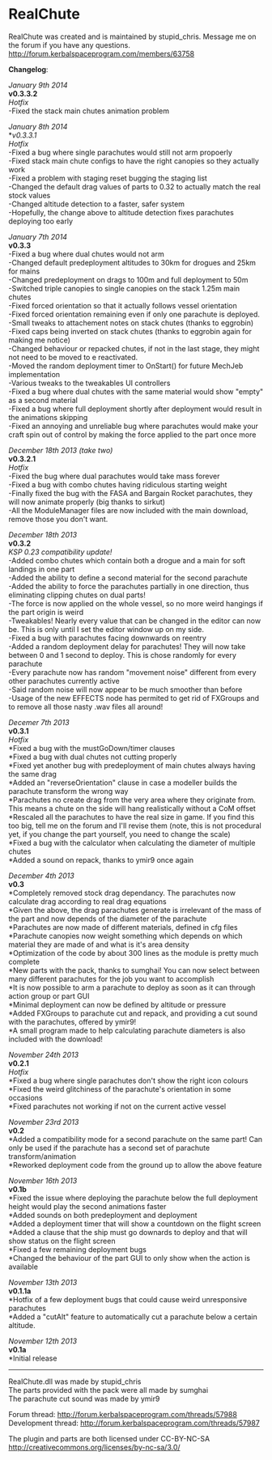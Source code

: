 RealChute
=========
RealChute was created and is maintained by stupid_chris. Message me on the forum if you have any questions.  
http://forum.kerbalspaceprogram.com/members/63758  

**Changelog**:  

*January 9th 2014*  
**v0.3.3.2**  
*Hotfix*  
-Fixed the stack main chutes animation problem  

*January 8th 2014*  
**v0.3.3.1*  
*Hotfix*  
-Fixed a bug where single parachutes would still not arm propoerly  
-Fixed stack main chute configs to have the right canopies so they actually work  
-Fixed a problem with staging reset bugging the staging list  
-Changed the default drag values of parts to 0.32 to actually match the real stock values  
-Changed altitude detection to a faster, safer system  
-Hopefully, the change above to altitude detection fixes parachutes deploying too early  

*January 7th 2014*  
**v0.3.3**  
-Fixed a bug where dual chutes would not arm  
-Changed default predeployment altitudes to 30km for drogues and 25km for mains  
-Changed predeployment on drags to 100m and full deployment to 50m  
-Switched triple canopies to single canopies on the stack 1.25m main chutes  
-Fixed forced orientation so that it actually follows vessel orientation  
-Fixed forced orientation remaining even if only one parachute is deployed.  
-Small tweaks to attachement notes on stack chutes (thanks to eggrobin)  
-Fixed caps being inverted on stack chutes (thanks to eggrobin again for making me notice)  
-Changed behaviour or repacked chutes, if not in the last stage, they might not need to be moved to e reactivated.  
-Moved the random deployment timer to OnStart() for future MechJeb implementation  
-Various tweaks to the tweakables UI controllers  
-Fixed a bug where dual chutes with the same material would show "empty" as a second material  
-Fixed a bug where full deployment shortly after deployment would result in the animations skipping  
-Fixed an annoying and unreliable bug where parachutes would make your craft spin out of control by making the force applied to the part once more  

*December 18th 2013 (take two)*  
**v0.3.2.1**  
*Hotfix*  
-Fixed the bug where dual parachutes would take mass forever  
-Fixed a bug with combo chutes having ridiculous starting weight  
-Finally fixed the bug with the FASA and Bargain Rocket parachutes, they will now animate properly (big thanks to sirkut)  
-All the ModuleManager files are now included with the main download, remove those you don't want.  

*December 18th 2013*  
**v0.3.2**  
*KSP 0.23 compatibility update!*  
-Added combo chutes which contain both a drogue and a main for soft landings in one part  
-Added the ability to define a second material for the second parachute  
-Added the ability to force the parachutes partially in one direction, thus eliminating clipping chutes on dual parts!  
-The force is now applied on the whole vessel, so no more weird hangings if the part origin is weird  
-Tweakables! Nearly every value that can be changed in the editor can now be. This is only until I set the editor window up on my side.  
-Fixed a bug with parachutes facing downwards on reentry  
-Added a random deployment delay for parachutes! They will now take between 0 and 1 second to deploy. This is chose randomly for every parachute  
-Every parachute now has random "movement noise" different from every other parachutes currently active   
-Said random noise will now appear to be much smoother than before  
-Usage of the new EFFECTS node has permited to get rid of FXGroups and to remove all those nasty .wav files all around!  

*Decemer 7th 2013*  
**v0.3.1**  
*Hotfix*  
*Fixed a bug with the mustGoDown/timer clauses  
*Fixed a bug with dual chutes not cutting properly  
*Fixed yet another bug with predeployment of main chutes always having the same drag  
*Added an "reverseOrientation" clause in case a modeller builds the parachute transform the wrong way  
*Parachutes no create drag from the very area where they originate from. This means a chute on the side will hang   realistically without a CoM offset  
*Rescaled all the parachutes to have the real size in game. If you find this too big, tell me on the forum and I'll   revise them (note, this is not procedural yet, if you change the part yourself, you need to change the scale)  
*Fixed a bug with the calculator when calculating the diameter of multiple chutes  
*Added a sound on repack, thanks to ymir9 once again  

*December 4th 2013*  
**v0.3**  
*Completely removed stock drag dependancy. The parachutes now calculate drag according to real drag equations  
*Given the above, the drag parachutes generate is irrelevant of the mass of the part and now depends of the diameter of the parachute  
*Parachutes are now made of different materials, defined in cfg files  
*Parachute canopies now weight something which depends on which material they are made of and what is it's area density  
*Optimization of the code by about 300 lines as the module is pretty much complete  
*New parts with the pack, thanks to sumghai! You can now select between many different parachutes for the job you want to accomplish  
*It is now possible to arm a parachute to deploy as soon as it can through action group or part GUI  
*Minimal deployment can now be defined by altitude or pressure  
*Added FXGroups to parachute cut and repack, and providing a cut sound with the parachutes, offered by ymir9!  
*A small program made to help calculating parachute diameters is also included with the download!  

*November 24th 2013*  
**v0.2.1**  
*Hotfix*  
*Fixed a bug where single parachutes don't show the right icon colours  
*Fixed the weird glitchiness of the parachute's orientation in some occasions  
*Fixed parachutes not working if not on the current active vessel  

*November 23rd 2013*  
**v0.2**  
*Added a compatibility mode for a second parachute on the same part! Can only be used if the parachute has a
second set of parachute transform/animation  
*Reworked deployment code from the ground up to allow the above feature  

*November 16th 2013*   
**v0.1b**  
*Fixed the issue where deploying the parachute below the full deployment height would play the second animations faster  
*Added sounds on both predeployment and deployment  
*Added a deployment timer that will show a countdown on the flight screen  
*Added a clause that the ship must go downards to deploy and that will show status on the flight screen  
*Fixed a few remaining deployment bugs  
*Changed the behaviour of the part GUI to only show when the action is available  

*November 13th 2013*  
**v0.1.1a**  
*Hotfix of a few deployment bugs that could cause weird unresponsive parachutes  
*Added a "cutAlt" feature to automatically cut a parachute below a certain altitude.  

*November 12th 2013*  
**v0.1a**  
*Initial release  

---

RealChute.dll was made by stupid_chris  
The parts provided with the pack were all made by sumghai  
The parachute cut sound was made by ymir9  

Forum thread: http://forum.kerbalspaceprogram.com/threads/57988  
Development thread: http://forum.kerbalspaceprogram.com/threads/57987  

The plugin and parts are both licensed under CC-BY-NC-SA  
http://creativecommons.org/licenses/by-nc-sa/3.0/  
